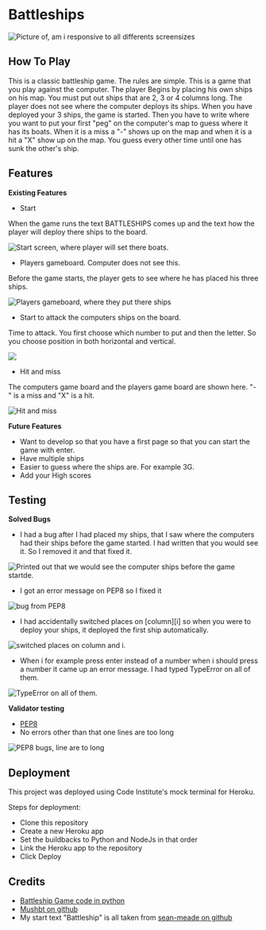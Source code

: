 # Battleships

![Picture of, am i responsive to all differents screensizes](/Images/am_i_responsive.png)

## **How To Play**


This is a classic battleship game.
The rules are simple.
This is a game that you play against the computer.
The player Begins by placing his own ships on his map. You must put out ships that are 2, 3 or 4 columns long.
The player does not see where the computer deploys its ships.
When you have deployed your 3 ships, the game is started. Then you have to write where you want to put your first "peg" on the computer's map to guess where it has its boats. When it is a miss a "-" shows up on the map and when it is a hit a "X" show up on the map.
You guess every other time until one has sunk the other's ship.


## Features

**Existing Features**

- Start

When the game runs the text BATTLESHIPS comes up and the text how the player will deploy there ships to the board. 

![Start screen, where player will set there boats.](/Images/start.png)

- Players gameboard. Computer does not see this.

Before the game starts, the player gets to see where he has placed his three ships.

![Players gameboard, where they put there ships](/Images/player_ships.png)

- Start to attack the computers ships on the board.

Time to attack. You first choose which number to put and then the letter. So you choose position in both horizontal and vertical.

![](/Images/guess.png)

- Hit and miss

The computers game board and the players game board are shown here. "-" is a miss and "X" is a hit.

![Hit and miss](/Images/hit_miss.png)


**Future Features**

- Want to develop so that you have a first page so that you can start the game with enter.
- Have multiple ships
- Easier to guess where the ships are. For example 3G. 
- Add your High scores

## Testing

**Solved Bugs**


- I had a bug after I had placed my ships, that I saw where the computers had their ships before the game started. I had written that you would see it. So I removed it and that fixed it.


![Printed out that we would see the computer ships before the game startde.](/Images/bug.png)


- I got an error message on PEP8 so I fixed it

![bug from PEP8](/Images/bug_from_pep8.png)

- I had accidentally switched places on [column][i] so when you were to deploy your ships, it deployed the first ship automatically.

![switched places on column and i.](/Images/change_column.png)

- When i for example press enter instead of a number when i should press a number it came up an error message.
I had typed TypeError on all of them.

![TypeError on all of them.](/Images/typeError.png)


**Validator testing**

- [PEP8](https://pep8ci.herokuapp.com/#)
- No errors other than that one lines are too long

![PEP8 bugs, line are to long](/Images/one_line_long.png)


## Deployment

This project was deployed using Code Institute's mock terminal for Heroku.

Steps for deployment:

- Clone this repository
- Create a new Heroku app
- Set the buildbacks to Python and NodeJs in that order
- Link the Heroku app to the repository
- Click Deploy

## Credits
- [Battleship Game code in python](https://copyassignment.com/battleship-game-code-in-python/)
- [Mushbt on github](https://github.com/Mushbt/battleships-pp3/blob/main/run.py)
- My start text "Battleship" is all taken from [sean-meade on github](https://github.com/sean-meade/cli-battleship-game/blob/main/run.py)